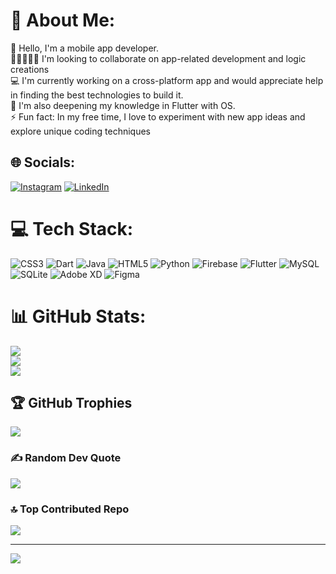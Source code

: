 # 💫 About Me:
🔭 Hello, I'm a mobile app developer.<br>🧑🏽‍🤝‍🧑🏻 I'm looking to collaborate on app-related development and logic creations<br>💻 I'm currently working on a cross-platform app and would appreciate help in finding the best technologies to build it.<br>🌱 I'm also deepening my knowledge in Flutter with OS.<br>⚡ Fun fact: In my free time, I love to experiment with new app ideas and explore unique coding techniques


## 🌐 Socials:
[![Instagram](https://img.shields.io/badge/Instagram-%23E4405F.svg?logo=Instagram&logoColor=white)](https://instagram.com/https://www.instagram.com/subu_xess/) [![LinkedIn](https://img.shields.io/badge/LinkedIn-%230077B5.svg?logo=linkedin&logoColor=white)](https://www.linkedin.com/in/subashmahanta/) 

# 💻 Tech Stack:
![CSS3](https://img.shields.io/badge/css3-%231572B6.svg?style=for-the-badge&logo=css3&logoColor=white) ![Dart](https://img.shields.io/badge/dart-%230175C2.svg?style=for-the-badge&logo=dart&logoColor=white) ![Java](https://img.shields.io/badge/java-%23ED8B00.svg?style=for-the-badge&logo=java&logoColor=white) ![HTML5](https://img.shields.io/badge/html5-%23E34F26.svg?style=for-the-badge&logo=html5&logoColor=white) ![Python](https://img.shields.io/badge/python-3670A0?style=for-the-badge&logo=python&logoColor=ffdd54) ![Firebase](https://img.shields.io/badge/firebase-%23039BE5.svg?style=for-the-badge&logo=firebase) ![Flutter](https://img.shields.io/badge/Flutter-%2302569B.svg?style=for-the-badge&logo=Flutter&logoColor=white) ![MySQL](https://img.shields.io/badge/mysql-%2300f.svg?style=for-the-badge&logo=mysql&logoColor=white) ![SQLite](https://img.shields.io/badge/sqlite-%2307405e.svg?style=for-the-badge&logo=sqlite&logoColor=white) ![Adobe XD](https://img.shields.io/badge/Adobe%20XD-470137?style=for-the-badge&logo=Adobe%20XD&logoColor=#FF61F6) 	![Figma](https://img.shields.io/badge/figma-%23F24E1E.svg?style=for-the-badge&logo=figma&logoColor=white)
# 📊 GitHub Stats:
![](https://github-readme-stats.vercel.app/api?username=SubashXess&theme=react&hide_border=true&include_all_commits=true&count_private=true)<br/>
![](https://github-readme-streak-stats.herokuapp.com/?user=SubashXess&theme=react&hide_border=true)<br/>
![](https://github-readme-stats.vercel.app/api/top-langs/?username=SubashXess&theme=react&hide_border=true&include_all_commits=true&count_private=true&layout=compact)

## 🏆 GitHub Trophies
![](https://github-profile-trophy.vercel.app/?username=SubashXess&theme=discord&no-frame=true&no-bg=true&margin-w=4)

### ✍️ Random Dev Quote
![](https://quotes-github-readme.vercel.app/api?type=horizontal&theme=tokyonight)

### 🔝 Top Contributed Repo
![](https://github-contributor-stats.vercel.app/api?username=SubashXess&limit=5&theme=dracula&combine_all_yearly_contributions=true)

---
[![](https://visitcount.itsvg.in/api?id=SubashXess&icon=0&color=0)](https://visitcount.itsvg.in)

<!-- Proudly created with GPRM ( https://gprm.itsvg.in ) -->
